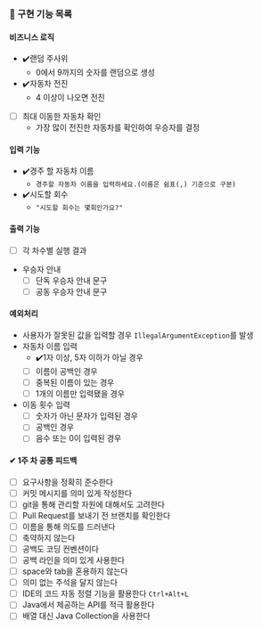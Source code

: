 ### 📝 구현 기능 목록

#### 비즈니스 로직

- ✔️랜덤 주사위
    - 0에서 9까지의 숫자를 랜덤으로 생성
- ✔️자동차 전진
    - 4 이상이 나오면 전진
- [ ] 최대 이동한 자동차 확인
    - 가장 많이 전진한 자동차를 확인하여 우승자를 결정

#### 입력 기능

- ✔️경주 할 자동차 이름
    - ```경주할 자동차 이름을 입력하세요.(이름은 쉼표(,) 기준으로 구분)```
- ✔️시도할 회수
    - ```"시도할 회수는 몇회인가요?"```

#### 출력 기능

- [ ] 각 차수별 실행 결과
- 우승자 안내
    - [ ] 단독 우승자 안내 문구
    - [ ] 공동 우승자 안내 문구

#### 예외처리

- 사용자가 잘못된 값을 입력할 경우 `IllegalArgumentException`를 발생
- 자동차 이름 입력
    - ✔️1자 이상, 5자 이하가 아닐 경우
    - [ ] 이름이 공백인 경우
    - [ ] 중복된 이름이 있는 경우
    - [ ] 1개의 이름만 입력됐을 경우
- 이동 횟수 입력
    - [ ] 숫자가 아닌 문자가 입력된 경우
    - [ ] 공백인 경우
    - [ ] 음수 또는 0이 입력된 경우

#### ✔ 1주 차 공통 피드백

- [ ] 요구사항을 정확히 준수한다
- [ ] 커밋 메시지를 의미 있게 작성한다
- [ ] git을 통해 관리할 자원에 대해서도 고려한다
- [ ] Pull Request를 보내기 전 브랜치를 확인한다
- [ ] 이름을 통해 의도를 드러낸다
- [ ] 축약하지 않는다
- [ ] 공백도 코딩 컨벤션이다
- [ ] 공백 라인을 의미 있게 사용한다
- [ ] space와 tab을 혼용하지 않는다
- [ ] 의미 없는 주석을 달지 않는다
- [ ] IDE의 코드 자동 정렬 기능을 활용한다   `Ctrl+Alt+L`
- [ ] Java에서 제공하는 API를 적극 활용한다
- [ ] 배열 대신 Java Collection을 사용한다